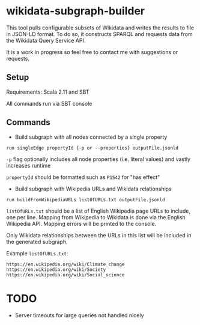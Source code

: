# wikidata-subgraph-builder
This tool pulls configurable subsets of Wikidata and writes the results to file in JSON-LD format. To do so, it constructs SPARQL and requests data from the Wikidata Query Service API.

It is a work in progress so feel free to contact me with suggestions or requests.

## Setup
Requirements: Scala 2.11 and SBT

All commands run via SBT console

## Commands
- Build subgraph with all nodes connected by a single property

`run singleEdge propertyId {-p or --properties} outputFile.jsonld`

`-p` flag optionally includes all node properties (i.e. literal values) and vastly increases runtime

`propertyId` should be formatted such as `P1542` for "has effect"

- Build subgraph with Wikipedia URLs and Wikidata relationships

`run buildFromWikipediaURLs listOfURLs.txt outputFile.jsonld`

`listOfURLs.txt` should be a list of English Wikipedia page URLs to include, one per line. Mapping from Wikipedia to Wikidata is done via the English Wikipedia API. Mapping errors will be printed to the console.

Only Wikidata relationships between the URLs in this list will be included in the generated subgraph.

Example `listOfURLs.txt`:

```
https://en.wikipedia.org/wiki/Climate_change
https://en.wikipedia.org/wiki/Society
https://en.wikipedia.org/wiki/Social_science
```

# TODO
- Server timeouts for large queries not handled nicely

